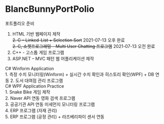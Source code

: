 # BlancBunnyPortPolio
포트폴리오 준비

1. HTML 기반 웹페이지 제작   
~~2. C – Linked-List + Selection Sort~~ 2021-07-13 오후 완료   
~~2. C, 소켓프로그래밍 – Multi User Chatting 프로그램~~ 2021-07-13 오전 완료   
3. C++ - 고스톱 게임 프로그램   
4. ASP.NET – MVC 패턴 웹 어플리케이션 제작   
   
C# Winform Application   
	1. 측정 수치 모니터링(Winform) + 실시간 수치 확인과 히스토리 확인(WPF) + DB 연동 
	2. 도서 대여점 관리 프로그램   
C# WPF Application Practice   
	1. Snake Bike 게임 제작   
	2. Naver API 연동 영화 검색 프로그램   
	3. 공공기관 API 연동 미세먼지 모니터링 프로그램   
	4. ERP 프로그램 (자재 관리)   
	5. ERP 프로그램 (공정 관리) + 라즈베리파이 센서 연동   
